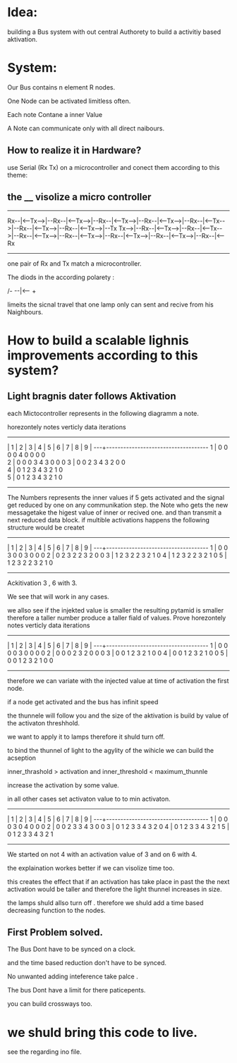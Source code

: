 # Idea: 
building a Bus system with out central Authorety to  build a activitiy based aktivation. 

# System: 
Our Bus contains n element R nodes. 

One Node can be activated limitless often.

Each  note Contane a inner Value 

A Note can  communicate only with  all direct naibours. 

## How to realize it in Hardware? 

use Serial (Rx Tx) on a microcontroller and conect them  according to  this theme: 

the __ visolize a micro  controller 
---
__      __      __      __      __      __      __      __      __      __      __      __      __      __      __      
Rx--|<--Tx-->|--Rx--|<--Tx-->|--Rx--|<--Tx-->|--Rx--|<--Tx-->|--Rx--|<--Tx-->|--Rx--|<--Tx-->|--Rx--|<--Tx-->|--Tx
Tx-->|--Rx--|<--Tx-->|--Rx--|<--Tx-->|--Rx--|<--Tx-->|--Rx--|<--Tx-->|--Rx--|<--Tx-->|--Rx--|<--Tx-->|--Rx--|<--Rx

---

one pair of Rx and Tx match a microcontroller. 

The diods in the according polarety : 

/-  --|<-- + 

limeits the sicnal travel that one lamp  only can sent and recive from  his Naighbours.

# How to build a scalable lighnis improvements according to this system? 

## Light bragnis dater follows Aktivation 
each Mictocontroller represents in the following diagramm  a note. 

horezontely notes verticly data iterations 

---

   | 1 | 2 | 3 | 4 | 5 | 6 | 7 | 8 | 9 | 
---+------------------------------------
 1 | 0   0   0   0   4   0   0   0   0  
 2 | 0   0   0   3   4   3   0   0   0 
 3 | 0   0   2   3   4   3   2   0   0  
 4 | 0   1   2   3   4   3   2   1   0  
 5 | 0   1   2   3   4   3   2   1   0

---

The Numbers represents the inner values if  5 gets activated and the signal get reduced by one on any communikation step. 
the Note who gets the new messagetake  the higest value of inner or recived one.  and than transmit a next reduced data block. 
if multible activations happens the following structure would be createt

---

   | 1 | 2 | 3 | 4 | 5 | 6 | 7 | 8 | 9 |
---+------------------------------------
 1 | 0   0   3   0   0   3   0   0   0
 2 | 0   2   3   2   2   3   2   0   0
 3 | 1   2   3   2   2   3   2   1   0
 4 | 1   2   3   2   2   3   2   1   0
 5 | 1   2   3   2   2   3   2   1   0

---

Ackitivation  3 , 6 with 3.

We see  that will work in any cases. 

we  allso  see if the injekted value is smaller the resulting pytamid is smaller 
therefore a taller number produce a taller fiald of values. 
Prove 
horezontely notes verticly data iterations

--- 

   | 1 | 2 | 3 | 4 | 5 | 6 | 7 | 8 | 9 |
---+------------------------------------
 1 | 0   0   0   0   3   0   0   0   0
 2 | 0   0   0   2   3   2   0   0   0
 3 | 0   0   1   2   3   2   1   0   0
 4 | 0   0   1   2   3   2   1   0   0
 5 | 0   0   1   2   3   2   1   0   0

---

therefore we can variate with  the injected value at time of activation the first node.

if a node get activated and the bus has infinit speed 

the thunnele will follow you and the size of the aktivation is build by value of the activaton threshhold.

we want to  apply it to lamps therefore it shuld turn off.

to  bind the  thunnel of light to the agylity of the wihicle we can  build the acseption 


inner_thrashold > activation  and inner_threshold < maximum_thunnle 

increase the activation by some value. 

in all other cases set activaton value to  to  min activaton.

---
 
   | 1 | 2 | 3 | 4 | 5 | 6 | 7 | 8 | 9 |
---+------------------------------------
 1 | 0   0   0   3   0   4   0   0   0
 2 | 0   0   2   3   3   4   3   0   0
 3 | 0   1   2   3   3   4   3   2   0
 4 | 0   1   2   3   3   4   3   2   1
 5 | 0   1   2   3   3   4   3   2   1
 
 ---
We started on not 4 with an activation value of 3 and on  6 with 4.

the explaination workes better if we can visolize time too.  

this creates the effect that if an activation  has take place in past the  the next activation would be taller and therefore the light thunnel increases in size. 

the lamps shuld allso turn  off . 
therefore we shuld add a time based decreasing function to  the nodes. 

## First Problem solved. 
The Bus Dont have to be synced on a clock. 

and the time based reduction don't have to be synced. 

No  unwanted adding inteference take palce .

The bus Dont have a limit for there paticepents. 

you  can build crossways too.  

# we shuld bring this code to live.
see the regarding ino  file. 